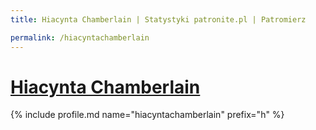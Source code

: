```yaml
---
title: Hiacynta Chamberlain | Statystyki patronite.pl | Patromierz

permalink: /hiacyntachamberlain
---
```


# [Hiacynta Chamberlain](https://patronite.pl/hiacyntachamberlain)

{% include profile.md name="hiacyntachamberlain" prefix="h" %}
